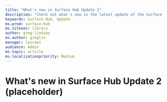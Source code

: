 ```yaml
---
title: "What's new in Surface Hub Update 2"
description: "Check out what's new in the latest update of the Surface Hub operating system"
keywords: Surface Hub, Update
ms.prod: surface-hub
ms.sitesec: library
author: greg-lindsay
ms.author: greglin
manager: laurawi
audience: Admin
ms.topic: article
ms.localizationpriority: Medium
---
```


# What's new in Surface Hub Update 2 (placeholder)

